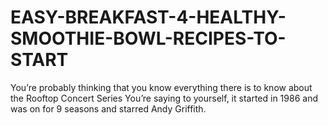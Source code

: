 # EASY-BREAKFAST-4-HEALTHY-SMOOTHIE-BOWL-RECIPES-TO-START
You’re probably thinking that you know everything there is to know about the Rooftop Concert Series You’re saying to yourself, it started in 1986 and was on for 9 seasons and starred Andy Griffith.
